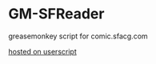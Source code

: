 GM-SFReader
===========

greasemonkey script for comic.sfacg.com

[hosted on userscript](http://userscripts.org/scripts/show/130400) 
